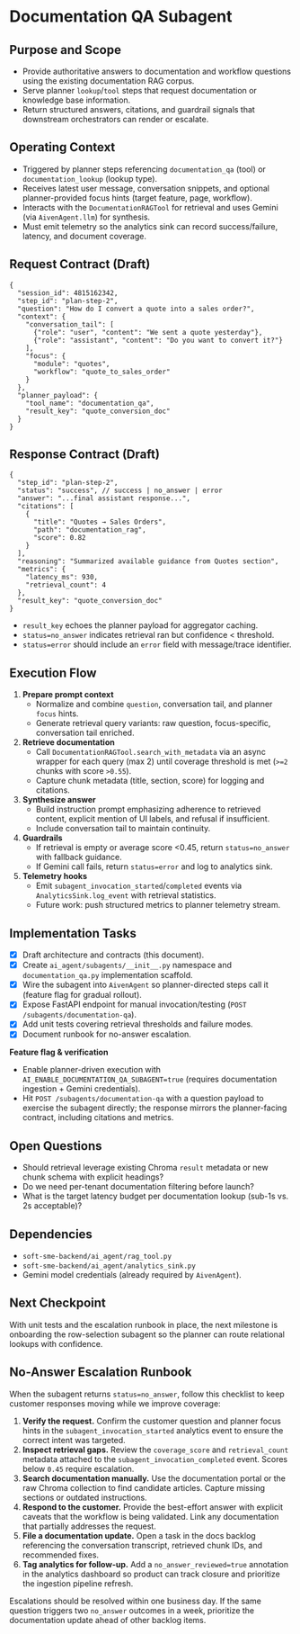 # Documentation QA Subagent

## Purpose and Scope
- Provide authoritative answers to documentation and workflow questions using the existing documentation RAG corpus.
- Serve planner `lookup`/`tool` steps that request documentation or knowledge base information.
- Return structured answers, citations, and guardrail signals that downstream orchestrators can render or escalate.

## Operating Context
- Triggered by planner steps referencing `documentation_qa` (tool) or `documentation_lookup` (lookup type).
- Receives latest user message, conversation snippets, and optional planner-provided focus hints (target feature, page, workflow).
- Interacts with the `DocumentationRAGTool` for retrieval and uses Gemini (via `AivenAgent.llm`) for synthesis.
- Must emit telemetry so the analytics sink can record success/failure, latency, and document coverage.

## Request Contract (Draft)
```jsonc
{
  "session_id": 4815162342,
  "step_id": "plan-step-2",
  "question": "How do I convert a quote into a sales order?",
  "context": {
    "conversation_tail": [
      {"role": "user", "content": "We sent a quote yesterday"},
      {"role": "assistant", "content": "Do you want to convert it?"}
    ],
    "focus": {
      "module": "quotes",
      "workflow": "quote_to_sales_order"
    }
  },
  "planner_payload": {
    "tool_name": "documentation_qa",
    "result_key": "quote_conversion_doc"
  }
}
```

## Response Contract (Draft)
```jsonc
{
  "step_id": "plan-step-2",
  "status": "success", // success | no_answer | error
  "answer": "...final assistant response...",
  "citations": [
    {
      "title": "Quotes → Sales Orders",
      "path": "documentation_rag",
      "score": 0.82
    }
  ],
  "reasoning": "Summarized available guidance from Quotes section",
  "metrics": {
    "latency_ms": 930,
    "retrieval_count": 4
  },
  "result_key": "quote_conversion_doc"
}
```
- `result_key` echoes the planner payload for aggregator caching.
- `status=no_answer` indicates retrieval ran but confidence < threshold.
- `status=error` should include an `error` field with message/trace identifier.

## Execution Flow
1. **Prepare prompt context**
   - Normalize and combine `question`, conversation tail, and planner `focus` hints.
   - Generate retrieval query variants: raw question, focus-specific, conversation tail enriched.
2. **Retrieve documentation**
   - Call `DocumentationRAGTool.search_with_metadata` via an async wrapper for each query (max 2) until coverage threshold is met (`>=2` chunks with score `>0.55`).
   - Capture chunk metadata (title, section, score) for logging and citations.
3. **Synthesize answer**
   - Build instruction prompt emphasizing adherence to retrieved content, explicit mention of UI labels, and refusal if insufficient.
   - Include conversation tail to maintain continuity.
4. **Guardrails**
   - If retrieval is empty or average score <0.45, return `status=no_answer` with fallback guidance.
   - If Gemini call fails, return `status=error` and log to analytics sink.
5. **Telemetry hooks**
   - Emit `subagent_invocation_started`/`completed` events via `AnalyticsSink.log_event` with retrieval statistics.
   - Future work: push structured metrics to planner telemetry stream.

## Implementation Tasks
- [x] Draft architecture and contracts (this document).
- [x] Create `ai_agent/subagents/__init__.py` namespace and `documentation_qa.py` implementation scaffold.
- [x] Wire the subagent into `AivenAgent` so planner-directed steps call it (feature flag for gradual rollout).
- [x] Expose FastAPI endpoint for manual invocation/testing (`POST /subagents/documentation-qa`).
- [x] Add unit tests covering retrieval thresholds and failure modes.
- [x] Document runbook for no-answer escalation.

**Feature flag & verification**
- Enable planner-driven execution with `AI_ENABLE_DOCUMENTATION_QA_SUBAGENT=true` (requires documentation ingestion + Gemini credentials).
- Hit `POST /subagents/documentation-qa` with a question payload to exercise the subagent directly; the response mirrors the planner-facing contract, including citations and metrics.

## Open Questions
- Should retrieval leverage existing Chroma `result` metadata or new chunk schema with explicit headings?
- Do we need per-tenant documentation filtering before launch?
- What is the target latency budget per documentation lookup (sub-1s vs. 2s acceptable)?

## Dependencies
- `soft-sme-backend/ai_agent/rag_tool.py`
- `soft-sme-backend/ai_agent/analytics_sink.py`
- Gemini model credentials (already required by `AivenAgent`).

## Next Checkpoint
With unit tests and the escalation runbook in place, the next milestone is onboarding the row-selection subagent so the planner can route relational lookups with confidence.

## No-Answer Escalation Runbook
When the subagent returns `status=no_answer`, follow this checklist to keep customer responses moving while we improve coverage:

1. **Verify the request.** Confirm the customer question and planner focus hints in the `subagent_invocation_started` analytics event to ensure the correct intent was targeted.
2. **Inspect retrieval gaps.** Review the `coverage_score` and `retrieval_count` metadata attached to the `subagent_invocation_completed` event. Scores below `0.45` require escalation.
3. **Search documentation manually.** Use the documentation portal or the raw Chroma collection to find candidate articles. Capture missing sections or outdated instructions.
4. **Respond to the customer.** Provide the best-effort answer with explicit caveats that the workflow is being validated. Link any documentation that partially addresses the request.
5. **File a documentation update.** Open a task in the docs backlog referencing the conversation transcript, retrieved chunk IDs, and recommended fixes.
6. **Tag analytics for follow-up.** Add a `no_answer_reviewed=true` annotation in the analytics dashboard so product can track closure and prioritize the ingestion pipeline refresh.

Escalations should be resolved within one business day. If the same question triggers two `no_answer` outcomes in a week, prioritize the documentation update ahead of other backlog items.
